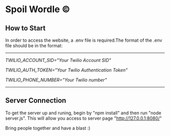 # **Spoil Wordle** &copy;

## **How to Start**
In order to access the website, a .env file is required.The format of the .env file should be in the format:

***

_TWILIO_ACCOUNT_SID="Your Twilio Account SID"_

_TWILIO_AUTH_TOKEN="Your Twilio Authentication Token"_

_TWILIO_PHONE_NUMBER="Your Twilio number"_

***

## **Server Connection**

To get the server up and runing, begin by "npm install" and then run "node server.js". This will allow you access to server page "http://127.0.0.1:8080/"

Bring people together and have a blast :)

